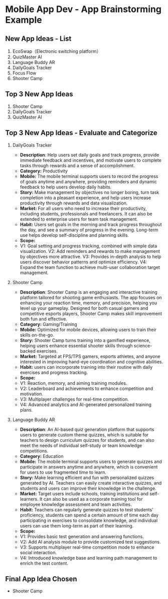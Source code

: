 Mobile App Dev - App Brainstorming Example
===

## New App Ideas - List
1. EcoSwap（Electronic switching platform）
1. QuizMaster AI
1. Language Buddy AR
1. DailyGoals Tracker
1. Focus Flow
1. Shooter Camp

## Top 3 New App Ideas
1. Shooter Camp
2. DailyGoals Tracker
3. QuizMaster AI

## Top 3 New App Ideas - Evaluate and Categorize
1. DailyGoals Tracker
   - **Description**: Help users set daily goals and track progress, provide immediate feedback and incentives, and motivate users to complete tasks through rewards and a sense of accomplishment.
   - **Category:** Productivity
   - **Mobile:** The mobile terminal supports users to record the progress of goals anytime and anywhere, providing reminders and dynamic feedback to help users develop daily habits.
   - **Story:** Make management by objectives no longer boring, turn task completion into a pleasant experience, and help users increase productivity through rewards and data visualization.
   - **Market:** For all users who need to increase their productivity, including students, professionals and freelancers. It can also be extended to enterprise users for team task management.
   - **Habit:** Users set goals in the morning and track progress throughout the day, and see a summary of progress in the evening. Long-term use helps develop self-discipline and planning skills.
   - **Scope:** 
   - V1: Goal setting and progress tracking, combined with simple data visualization.
V2: Add reminders and rewards to make management by objectives more attractive.
V3: Provides in-depth analysis to help users discover behavior patterns and optimize efficiency.
V4: Expand the team function to achieve multi-user collaboration target management.

1. Shooter Camp
   - **Description**: Shooter Camp is an engaging and interactive training platform tailored for shooting game enthusiasts. The app focuses on enhancing your reaction time, memory, and precision, helping you level up your gameplay. Designed for both casual gamers and competitive esports players, Shooter Camp makes skill improvement both fun and effective.
   - **Category:** Gaming/Training
   - **Mobile:** Optimized for mobile devices, allowing users to train their skills on-the-go.
   - **Story:** Shooter Camp turns training into a gamified experience, helping users enhance essential shooter skills through science-backed exercises.
   - **Market:** Targeted at FPS/TPS gamers, esports athletes, and anyone interested in improving hand-eye coordination and cognitive abilities.
   - **Habit:** users can incorporate training into their routine with daily exercises and progress tracking.
   - **Scope:** 
   - V1: Reaction, memory, and aiming training modules.
   - V2: Leaderboard and achievements to enhance competition and motivation.
   - V3: Multiplayer challenges for real-time competition.
   - V4: Advanced analytics and AI-generated personalized training plans.

1. Language Buddy AR
   - **Description**: An AI-based quiz generation platform that supports users to generate custom theme quizzes, which is suitable for teachers to design curriculum quizzes for students, and can also meet the needs of individual self-study or team knowledge competitions.
   - **Category:** Education
   - **Mobile:** The mobile terminal supports users to generate quizzes and participate in answers anytime and anywhere, which is convenient for users to use fragmented time to learn.
   - **Story:** Make learning efficient and fun with personalized quizzes generated by AI. Teachers can easily create interactive quizzes, and students and users can improve their knowledge in the challenge.
   - **Market:** Target users include schools, training institutions and self-learners. It can also be used as a corporate training tool for employee knowledge assessment and team activities.
   - **Habit:** Teachers can regularly generate quizzes to test students' proficiency, students can spend a certain amount of time each day participating in exercises to consolidate knowledge, and individual users can use them long-term as part of their learning.
   - **Scope:** 
   - V1: Provides basic test generation and answering functions.
   - V2: Add AI analysis module to provide customized test suggestions.
   - V3: Supports multiplayer real-time competition mode to enhance social interaction.
   - V4: Introduced knowledge base and learning path management to enrich the test content.
## Final App Idea Chosen
- Shooter Camp
